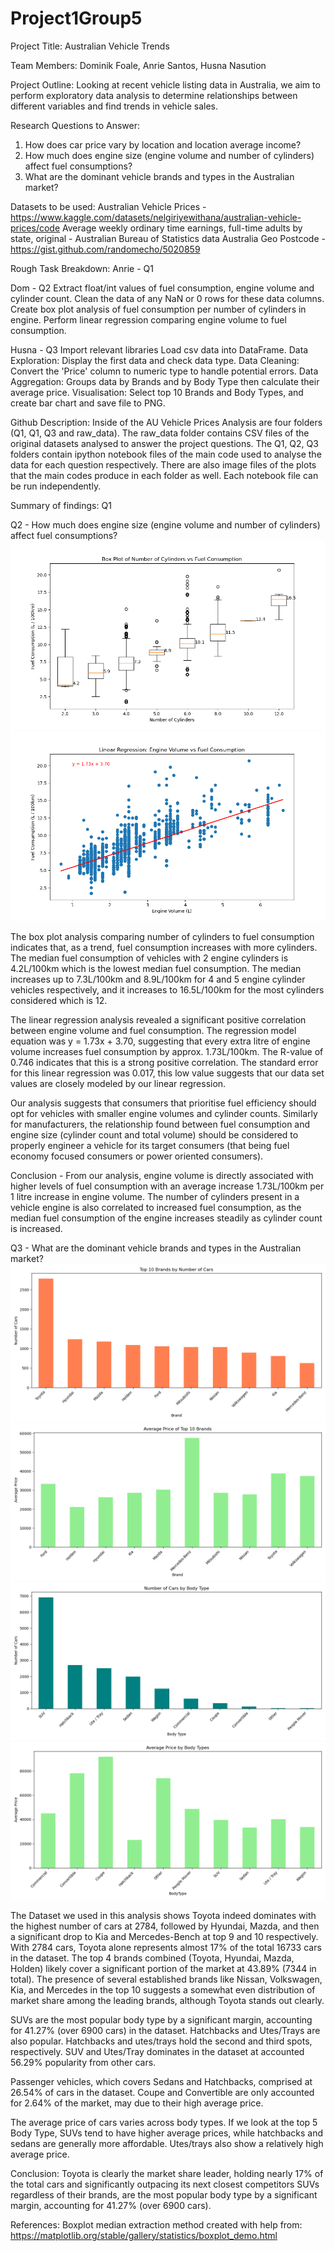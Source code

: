 # Project1Group5

Project Title: Australian Vehicle Trends

Team Members: Dominik Foale, Anrie Santos, Husna Nasution

Project Outline: Looking at recent vehicle listing data in Australia, we aim to perform exploratory data analysis to determine relationships between different variables and find trends in vehicle sales.

Research Questions to Answer:
1. How does car price vary by location and location average income?
2. How much does engine size (engine volume and number of cylinders) affect fuel consumptions?
3. What are the dominant vehicle brands and types in the Australian market?

Datasets to be used:
Australian Vehicle Prices​ - https://www.kaggle.com/datasets/nelgiriyewithana/australian-vehicle-prices/code
Average weekly ordinary time earnings, full-time adults by state, original​ - Australian Bureau of Statistics data
Australia Geo Postcode​ - https://gist.github.com/randomecho/5020859

Rough Task Breakdown:
Anrie - Q1

Dom - Q2
    Extract float/int values of fuel consumption, engine volume and cylinder count.​
    Clean the data of any NaN or 0 rows for these data columns.​
    Create box plot analysis of fuel consumption per number of cylinders in engine.​
    Perform linear regression comparing engine volume to fuel consumption.​

Husna - Q3
    Import relevant libraries
    Load csv data into DataFrame.
    Data Exploration: Display the first data and check data type.
    Data Cleaning: Convert the 'Price' column to numeric type to handle potential errors.
    Data Aggregation: Groups data by Brands and by Body Type then calculate their average price.
    Visualisation: Select top 10 Brands and Body Types, and create bar chart and save file to PNG.

Github Description:
Inside of the AU Vehicle Prices Analysis are four folders (Q1, Q1, Q3 and raw_data). The raw_data folder contains CSV files of the original datasets analysed to answer the project questions. The Q1, Q2, Q3 folders contain ipython notebook files of the main code used to analyse the data for each question respectively. There are also image files of the plots that the main codes produce in each folder as well. Each notebook file can be run independently.

Summary of findings:
Q1

Q2 - How much does engine size (engine volume and number of cylinders) affect fuel consumptions?
![Alt text](FuelConsumption_BoxPlot.png)
![Alt text](FuelConsumption_linear_regression.png)

The box plot analysis comparing number of cylinders to fuel consumption indicates that, as a trend, fuel consumption increases with more cylinders. The median fuel consumption of vehicles with 2 engine cylinders is 4.2L/100km which is the lowest median fuel consumption. The median increases up to 7.3L/100km and 8.9L/100km for 4 and 5 engine cylinder vehicles respectively, and it increases to 16.5L/100km for the most cylinders considered which is 12.

The linear regression analysis revealed a significant positive correlation between engine volume and fuel consumption. The regression model equation was y = 1.73x + 3.70, suggesting that every extra litre of engine volume increases fuel consumption by approx. 1.73L/100km. The R-value of 0.746 indicates that this is a strong positive correlation. The standard error for this linear regression was 0.017, this low value suggests that our data set values are closely modeled by our linear regression.

Our analysis suggests that consumers that prioritise fuel efficiency should opt for vehicles with smaller engine volumes and cylinder counts. Similarly for manufacturers, the relationship found between fuel consumption and engine size (cylinder count and total volume) should be considered to properly engineer a vehicle for its target consumers (that being fuel economy focused consumers or power oriented consumers).

Conclusion - From our analysis, engine volume is directly associated with higher levels of fuel consumption with an average increase 1.73L/100km per 1 litre increase in engine volume. The number of cylinders present in a vehicle engine is also correlated to increased fuel consumption, as the median fuel consumption of the engine increases steadily as cylinder count is increased.

Q3 - What are the dominant vehicle brands and types in the Australian market?
![Alt text](Top10Brands_BarChart.png)
![Alt text](Top10Brands_AveragePrice_BarChart.png)
![Alt text](AllBodyTypes_BarChart.png)
![Alt text](AllBodyTypes_AveragePrice_BarChart.png)

The Dataset we used in this analysis shows Toyota indeed dominates with the highest number of cars at 2784, followed by Hyundai, Mazda, and then a significant drop to Kia and Mercedes-Bench at top 9 and 10 respectively.
With 2784 cars, Toyota alone represents almost 17% of the total 16733 cars in the dataset. The top 4 brands combined (Toyota, Hyundai, Mazda, Holden) likely cover a significant portion of the market at 43.89% (7344 in total).
The presence of several established brands like Nissan, Volkswagen, Kia, and Mercedes in the top 10 suggests a somewhat even distribution of market share among the leading brands, although Toyota stands out clearly.

SUVs are the most popular body type by a significant margin, accounting for 41.27% (over 6900 cars)  in the dataset.
Hatchbacks and Utes/Trays are also popular. Hatchbacks and utes/trays hold the second and third spots, respectively. 
SUV and Utes/Tray dominates in the dataset at accounted 56.29% popularity from other cars. 

Passenger vehicles, which covers Sedans and Hatchbacks, comprised at 26.54% of cars in the dataset. 
Coupe and Convertible are only accounted for 2.64% of the market, may due to their high average price.

The average price of cars varies across body types. If we look at the top 5 Body Type, SUVs tend to have higher average prices, while hatchbacks and sedans are generally more affordable. Utes/trays also show a relatively high average price.

Conclusion:
Toyota is clearly the market share leader, holding nearly 17% of the total cars and significantly outpacing its next closest competitors
SUVs regardless of their brands, are the most popular body type by a significant margin, accounting for 41.27% (over 6900 cars).

References:
Boxplot median extraction method created with help from:
https://matplotlib.org/stable/gallery/statistics/boxplot_demo.html